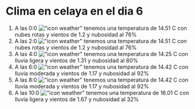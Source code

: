 # Clima en celaya en el dia 6

1. A las 0:0 !["icon weather"](http://openweathermap.org/img/w/04n.png) tenemos una temperatura de 14.51 C con nubes rotas y  vientos de 1.2 y nubosidad al 76%
1. A las 2:0 !["icon weather"](http://openweathermap.org/img/w/04n.png) tenemos una temperatura de 14.51 C con nubes rotas y  vientos de 1.2 y nubosidad al 76%
1. A las 4:0 !["icon weather"](http://openweathermap.org/img/w/10n.png) tenemos una temperatura de 14.25 C con lluvia ligera y  vientos de 1.31 y nubosidad al 80%
1. A las 6:0 !["icon weather"](http://openweathermap.org/img/w/10n.png) tenemos una temperatura de 14.42 C con lluvia moderada y  vientos de 1.17 y nubosidad al 92%
1. A las 8:0 !["icon weather"](http://openweathermap.org/img/w/10d.png) tenemos una temperatura de 14.42 C con lluvia moderada y  vientos de 1.17 y nubosidad al 92%
1. A las 10:0 !["icon weather"](http://openweathermap.org/img/w/10d.png) tenemos una temperatura de 16.01 C con lluvia ligera y  vientos de 1.67 y nubosidad al 32%
